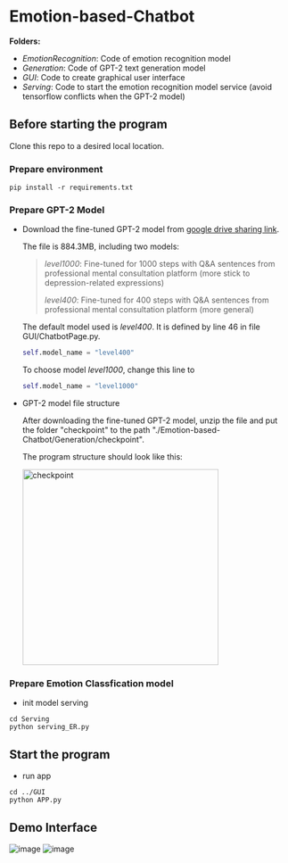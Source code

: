 # Emotion-based-Chatbot

**Folders:**
- *EmotionRecognition*: Code of emotion recognition model
- *Generation*: Code of GPT-2 text generation model
- *GUI*: Code to create graphical user interface 
- *Serving*: Code to start the emotion recognition model service (avoid tensorflow conflicts when the GPT-2 model)

## Before starting the program
Clone this repo to a desired local location.

### Prepare environment
```shell
pip install -r requirements.txt
```


### Prepare GPT-2 Model
- Download the fine-tuned GPT-2 model from [google drive sharing link](https://drive.google.com/file/d/11h7j5w4OKM_27ZIG744KqEwY95HXGqVQ/view?usp=sharing).

    The file is 884.3MB, including two models:
    > *level1000*: Fine-tuned for 1000 steps with Q&A sentences from professional mental consultation platform (more stick to depression-related expressions)
    > 
    > *level400*: Fine-tuned for 400 steps with Q&A sentences from professional mental consultation platform (more general)

    The default model used is *level400*. It is defined by line 46 in file GUI/ChatbotPage.py.
    ```python
    self.model_name = "level400"
    ```
    
    To choose model *level1000*, change this line to
    ```python
    self.model_name = "level1000"
    ```


- GPT-2 model file structure

    After downloading the fine-tuned GPT-2 model, unzip the file and put the folder "checkpoint" to the path "./Emotion-based-Chatbot/Generation/checkpoint".
    
    The program structure should look like this:
             
    <img width="351" alt="checkpoint" src="https://user-images.githubusercontent.com/67768426/141467504-b648ef40-5ef5-4909-b57a-76225d73a564.png">
    

### Prepare Emotion Classfication model
- init model serving
```shell
cd Serving
python serving_ER.py
```

## Start the program
- run app
```shell
cd ../GUI
python APP.py

```
## Demo Interface
![image](https://github.com/Quynh-2302/emotion-chatbot/assets/85424168/bf6d7cc7-fed3-4222-9392-b3e92b2ba671)
![image](https://github.com/Quynh-2302/emotion-chatbot/assets/85424168/c2c8f45c-9a64-45a0-913e-2597775fe10a)

